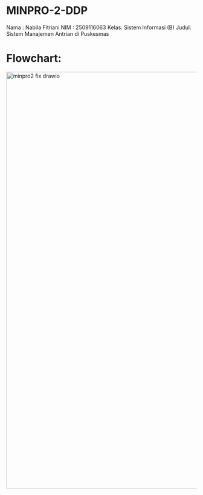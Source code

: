 # MINPRO-2-DDP
Nama : Nabila Fitriani
NIM  : 2509116063
Kelas: Sistem Informasi (B)
Judul: Sistem Manajemen Antrian di Puskesmas

# Flowchart:
<img width="1238" height="1099" alt="minpro2 fix drawio" src="https://github.com/user-attachments/assets/6d68af61-4bfd-4ea8-8d03-b0792fb78b4e" />
